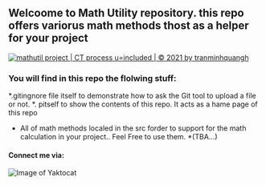 ## Welcoome to Math Utility repository. this repo offers variorus math methods thost as a helper for your project

[![mathutil project | CT process u=included | © 2021 by tranminhquangh](https://github.com/tranminhquangh/math-util/actions/workflows/mathutil-ci-actions.yml/badge.svg)](https://github.com/tranminhquangh/math-util/actions/workflows/mathutil-ci-actions.yml)

### You will find in this repo the flolwing stuff:
  *.gitingnore file itself to demonstrate how to ask the Git tool to upload a file or not.
 *. pitself to show the contents of this repo. It acts as a hame page of this repo
 * All of math methods localed in the src forder to support for the math calculation in your project.. Feel Free to use them.
*(TBA...)
#### Connect me via:
![Image of Yaktocat](https://octodex.github.com/images/yaktocat.png)
